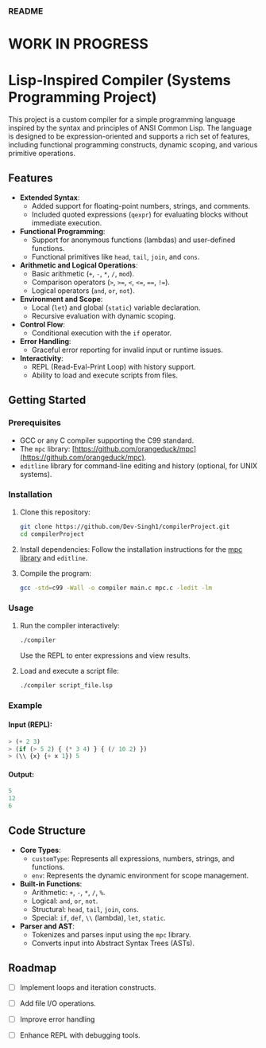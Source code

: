 ### README 

# WORK IN PROGRESS

# Lisp-Inspired Compiler (Systems Programming Project)

This project is a custom compiler for a simple programming language inspired by the syntax and principles of ANSI Common Lisp. The language is designed to be expression-oriented and supports a rich set of features, including functional programming constructs, dynamic scoping, and various primitive operations.

## Features

- **Extended Syntax**:
  - Added support for floating-point numbers, strings, and comments.
  - Included quoted expressions (`qexpr`) for evaluating blocks without immediate execution.
- **Functional Programming**:
  - Support for anonymous functions (lambdas) and user-defined functions.
  - Functional primitives like `head`, `tail`, `join`, and `cons`.
- **Arithmetic and Logical Operations**:
  - Basic arithmetic (`+`, `-`, `*`, `/`, `mod`).
  - Comparison operators (`>`, `>=`, `<`, `<=`, `==`, `!=`).
  - Logical operators (`and`, `or`, `not`).
- **Environment and Scope**:
  - Local (`let`) and global (`static`) variable declaration.
  - Recursive evaluation with dynamic scoping.
- **Control Flow**:
  - Conditional execution with the `if` operator.
- **Error Handling**:
  - Graceful error reporting for invalid input or runtime issues.
- **Interactivity**:
  - REPL (Read-Eval-Print Loop) with history support.
  - Ability to load and execute scripts from files.

## Getting Started

### Prerequisites

- GCC or any C compiler supporting the C99 standard.
- The `mpc` library: [https://github.com/orangeduck/mpc](https://github.com/orangeduck/mpc).
- `editline` library for command-line editing and history (optional, for UNIX systems).

### Installation

1. Clone this repository:
   ```bash
   git clone https://github.com/Dev-Singh1/compilerProject.git
   cd compilerProject
   ```

2. Install dependencies:
   Follow the installation instructions for the [mpc library](https://github.com/orangeduck/mpc) and `editline`.

3. Compile the program:
   ```bash
   gcc -std=c99 -Wall -o compiler main.c mpc.c -ledit -lm
   ```

### Usage

1. Run the compiler interactively:
   ```bash
   ./compiler
   ```
   Use the REPL to enter expressions and view results.

2. Load and execute a script file:
   ```bash
   ./compiler script_file.lsp
   ```

### Example

#### Input (REPL):
```lisp
> (+ 2 3)
> (if (> 5 2) { (* 3 4) } { (/ 10 2) })
> (\\ {x} {+ x 1}) 5
```

#### Output:
```lisp
5
12
6
```

## Code Structure

- **Core Types**:
  - `customType`: Represents all expressions, numbers, strings, and functions.
  - `env`: Represents the dynamic environment for scope management.
- **Built-in Functions**:
  - Arithmetic: `+`, `-`, `*`, `/`, `%`.
  - Logical: `and`, `or`, `not`.
  - Structural: `head`, `tail`, `join`, `cons`.
  - Special: `if`, `def`, `\\` (lambda), `let`, `static`.
- **Parser and AST**:
  - Tokenizes and parses input using the `mpc` library.
  - Converts input into Abstract Syntax Trees (ASTs).

## Roadmap

- [ ] Implement loops and iteration constructs.
- [ ] Add file I/O operations.
- [ ] Improve error handling
- [ ] Enhance REPL with debugging tools.


